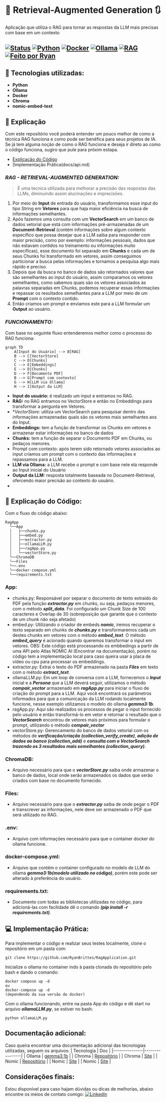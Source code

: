 # 🤖 Retrieval-Augmented Generation :arrows_clockwise:
Aplicação que utiliza o RAG para tornar as respostas da LLM mais precisas com base em um contexto

[![Status](https://img.shields.io/badge/status-Em%20Desenvolvimento-yellow)]()
[![Python](https://img.shields.io/badge/Python-3.11-blue?logo=python)]()
[![Docker](https://img.shields.io/badge/Docker-Container-blue?logo=docker)]()
[![Ollama](https://img.shields.io/badge/LLM-Ollama-lightgrey?logo=rocket)]()
[![RAG](https://img.shields.io/badge/IA-RAG-green?logo=github)]()
[![Feito por Ryan](https://img.shields.io/badge/feito%20por-Ryan%20Brittes-blue)]()
---

## :beginner: Tecnologias utilizadas:
- **Python**
- **Ollama**
- **Docker**
- **Chroma**
- **nomic-embed-text**

## :pencil: Explicação
Com este repositório você poderá entender um pouco melhor de como a técnica RAG funciona e como pode ser benéfica para seus projetos de IA. Se já tem alguma noção de como o RAG funciona e deseja ir direto ao como o código funciona, sugiro que pule para próxim estapa.
- [Explicação do Código](docs/instalacao.md)
- [Implementação Prática(docs/api.md)

### ***RAG - RETRIEVAL-AUGMENTED GENERATION:***
> É uma tecnica utilizada para melhorar a precisão das respostas das LLMs, diminuindo assim alucinações e imprecisões.

1. Por meio do **Input** de entrada do usuário, transformamos esse input do tipo String em **Vetores** para que haja maior eficiência na busca de informações semelhantes.
2. Após fazemos uma consulta com um **VectorSearch** em um banco de dados vetorial que está com informações pré-armazenadas de um **Document-Retrieval** (contém informações sobre algum contexto específico que possa desejar que a LLM saiba para responder com maior precisão, como por exemplo: informações pessoais, dados que não estavam contidos no treinamento ou informações muito específicas), esse documento foi separado em **Chunks** e cada um de seus Chunks foi transformado em vetores, assim conseguimos particionar a busca pelas informações e tornamos a pesquisa algo mais rápido e preciso.
3. Depois que da busca no banco de dados são retornados valores que são semelhantes ao input do usuário, assim comparamos os vetores semelhantes, como sabemos quais são os vetores associados às palavras separadas em Chunks, podemos recuperar essas informações e repassar os resultados semelhantes para a LLM por meio de um **Prompt** com o contexto contido.
4. Então criamos um prompt e enviamos este para a LLM formular um **Output** ao usuário.
### ***FUNCIONAMENTO:***
Com base no seguinte fluxo entenderemos melhor como o processo do RAG funciona:
```mermaid
graph TD
    A[Input do Usuário] --> B[RAG]
    B --> C[VectorStore]
    C --> D[Chunks]
    C --> E[Embeddings]
    E --> D[Chunks]
    D --> F[Documento PDF]
    B --> G[Prompt com contexto]
    G --> H[LLM via Ollama]
    H --> I[Output da LLM]
```
- **Input do usuário:** é realizado um input e entramos no RAG.
- **RAG:** no RAG entramos no VectorStore e então no Embeddings para transformar a pergunta em Vetores.
- **VectorStore:* utiliza um VectorSearch para pesquisar dentro das informações armazenadas quais são os vetores mais semelhantes aos do Input.
- **Embeddings:** tem a função de transformar os Chunks em vetores e armazenar estar informações no banco de dados
- **Chunks:** tem a função de separar o Documento PDF em Chunks, ou pedaços menores.
- Prompt com contexto: após terem sido retornado vetores associados ao input criamos um prompt com o contexto das informações e repassamos para a LLM.
- **LLM via Ollama:** a LLM recebe o prompt e com base nele ela responde ao Input inicial do Usuário
- **Output da LLM:** resposta totalmente baseada no Document-Retrieval, ofercendo maior precisão ao contexto do usuário.
- 
## :rocket: Explicação do Código:
Com o fluxo do código abaixo:
```
RagApp
  └──App
  │   ├──chunks.py
  │   ├──embed.py
  │   ├──extractor.py
  │   ├──ollamaLLM.py
  │   ├──ragApp.py
  │   └──vectorStore.py
  └──ChromaDB
  └──Files
  └──.env
  └──docker-compose.yml
  └──requirements.txt
```
### App:
- chunks.py: Responsável por separar o documento de texto extraido do PDF pela função ***extractor.py*** em chunks, ou seja, pedaços menores, com o método ***split_data***. Foi configurado um Chunk Size de 100 caracteres e Overlap de 30 (sobreposição que garante que o contexto de um chunk não seja afetado)
- embed.py: Utilizando o criador de embeds ***nomic***, iremos recuperar o texto separado em chunks de ***chunks.py*** e transformaremos cada um destes chunks em vetores  com o método ***embed_text***. O método ***embed_query*** é acionado quando queremos transformar o input em vetores. OBS: Este código está processando os embbedings a partir de uma API pelo Atlas NOMIC AI (Encontrar na documentação), porém no código tem a implementação local para caso queira usar a placa de vídeo ou cpu para processar os embeddings.
- extractor.py: Extrai o texto do PDF armazenado na pasta ***Files*** em texto com o método ***extract_text***.
- ollamaLLM.py: Em um loop de conversa com a LLM, fornecemos o ***Input*** inicial e a ***Persona*** que a LLM deverá seguir, utilizamos o método ***compair_vector*** armazenado em ***ragApp.py*** para iniciar o fluxo de criação do prompt para a LLM. Aqui você encontrará os parâmetros informados para que a comunicação da LLM rodando localmente funcione, nesse exemplo utilizamos o modelo do ollama ***gemma3:1b***.
- ragApp.py: Aqui são realizados os processos de pegar o input fornecido pelo usuário e então transformá-lo em vetor e retornar o resultado que o ***VectorSearch*** encontrou de vetores mais próximos para formular o prompt, utilizando o método ***compair_vector***
- vectorStore.py: Gerencamento do banco de dados vetorial com os métodos de ***verificação/criação (collection_verify_create)***, ***adição de dados ao banco (collection_add)*** e ***consulta com o VectorSearch trazendo os 3 resultados mais semelhantes (collection_query)***.
### ChromaDB:
- Arquivo necessário para que o ***vectorStore.py*** saiba onde armazenar o banco de dados, local onde serão armazenados os dados que serão criados com base no documento fornecido.
### Files:
- Arquivo necessário para que o ***extractor.py*** saiba de onde pegar o PDF e transcrever as informações, nele deve ser armazenado o PDF que será utilizado no RAG.
### .env:
- Arquivo com informações necessário para que o container docker do ollama funcione.
### docker-compose.yml:
- Arquivo que contém o container configurado no modelo de LLM do ollama ***gemma3:1b(modelo utilizado no código)***, porém este pode ser alterado à preferência do usuário.
### requirements.txt:
- Documento com todas as bibliotecas utilizadas no código, para adicioná-las com facilidade dê o comando ***(pip install -r requirements.txt)***.

## :computer: Implementação Prática:
Para implementar o código e realizar seus testes localmente, clone o repositório em um pasta com:
```
git clone https://github.com/RyanBrittes/RagApplication.git
```
Inicialize o ollama no container indo à pasta clonada do repositório pelo bash e dando o comando:
```
docker compose up -d
ou
docker-compose up -d
(dependendo da sua versão do docker)
```
Com o ollama funcionando, entre na pasta App do código e dê start no arquivo ***ollamaLLM.py***, se estiver no bash:
```
python ollamaLLM.py
```
## Documentação adicional:
Caso queira encontrar uma documentação adicional das tecnologias utilizadas, seguem os arquivos:
| Tecnologia | Doc   |
|---------------|----------------|
| Ollama   | [gemma3:1b](https://ollama.com/library/gemma3)   |
| Chroma | [Repositório](https://github.com/chroma-core/chroma?tab=readme-ov-file)    |
| Chroma | [Site](https://docs.trychroma.com/docs/overview/introduction) |
| Nomic  |  [Repositório](https://github.com/nomic-ai)  |
| Nomic  |  [Site](https://docs.nomic.ai/reference/api/embed-text-v-1-embedding-text-post)  |
| Nomic  |  [Site](https://docs.nomic.ai/atlas/embeddings-and-retrieval/text-embedding)  |

## Considerações finais:
Estou disponível para caso hajam dúvidas ou dicas de melhorias, abaixo encontre os meios de contato comigo:
[![LinkedIn](https://img.shields.io/badge/-LinkedIn-blue?style=flat&logo=linkedin&logoColor=white)](https://www.linkedin.com/in/ryanbrittes/)
